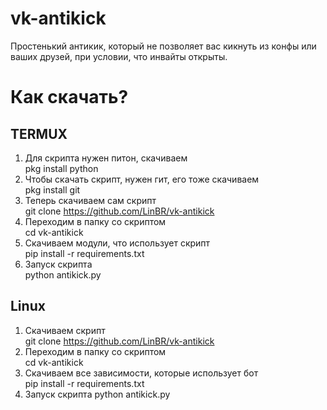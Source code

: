 # vk-antikick
Простенький антикик, который не позволяет вас кикнуть из конфы или ваших друзей, при условии, что инвайты открыты.

# Как скачать?
## TERMUX
1. Для скрипта нужен питон, скачиваем  
pkg install python 
2. Чтобы скачать скрипт, нужен гит, его тоже скачиваем  
pkg install git
3. Теперь скачиваем сам скрипт  
git clone https://github.com/LinBR/vk-antikick
4. Переходим в папку со скриптом  
cd vk-antikick
5. Скачиваем модули, что использует скрипт  
 pip install -r requirements.txt
6. Запуск скрипта  
python antikick.py
## Linux
1. Скачиваем скрипт  
git clone https://github.com/LinBR/vk-antikick
2. Переходим в папку со скриптом  
cd vk-antikick
3. Скачиваем все зависимости, которые использует бот  
 pip install -r requirements.txt
4. Запуск скрипта
python antikick.py
